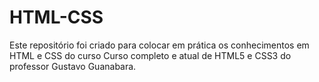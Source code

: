 # HTML-CSS
Este repositório foi criado para colocar em prática os conhecimentos em HTML e CSS do curso Curso completo e atual de HTML5 e CSS3 do professor Gustavo Guanabara.
